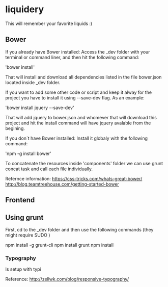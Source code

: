 # liquidery
This will remember your favorite liquids :)

## Bower
If you already have Bower installed:
Access the _dev folder with your terminal or command liner,
and then hit the following command: 

'bower install'

That will install and download all dependencies listed in the file
bower.json located inside _dev folder.

If you want to add some other code or script and keep it alway for the project
you have to install it using --save-dev flag.
As an example:

'bower install jquery --save-dev'

That will add jquery to bower.json and whomever that will download this project
and hit the install command will have jquery avalable from the begining.


If you don´t have Bower installed:
Install it globaly with the following command: 

'npm -g install bower'

To concatenate the resources inside 'components' folder we can use 
grunt concat task and call each file individually.


Refernce information:
https://css-tricks.com/whats-great-bower/
http://blog.teamtreehouse.com/getting-started-bower

## Frontend

## Using grunt
First, cd to the _dev folder and then use the following commands
(they might require SUDO )

npm install -g grunt-cli
npm install grunt
npm install

### Typography
Is setup with typi

Reference: http://zellwk.com/blog/responsive-typography/